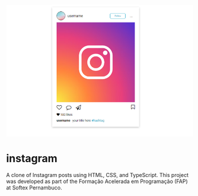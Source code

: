 ![Imagem do projeto - clone de posts do insta](./src/clone_insta.png)

# instagram

A clone of Instagram posts using HTML, CSS, and TypeScript. This project was developed as part of the Formação Acelerada em Programação (FAP) at Softex Pernambuco.
